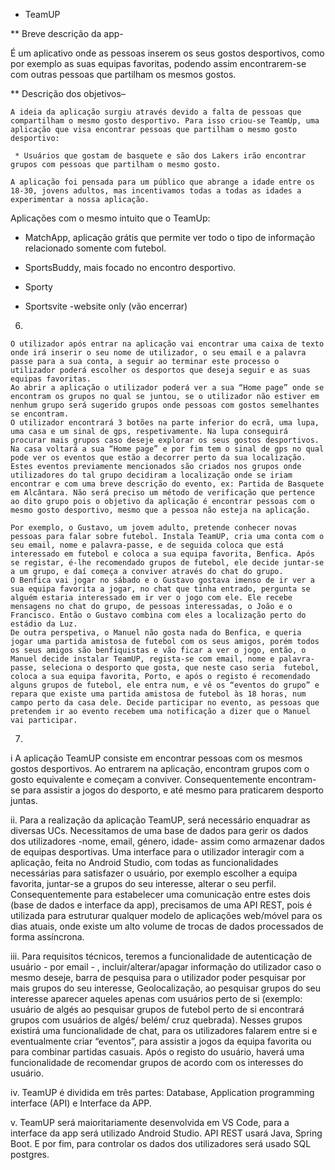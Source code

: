 * TeamUP 


** Breve descrição da app-

É um aplicativo onde as pessoas inserem os seus gostos desportivos, como por exemplo as suas equipas favoritas, podendo assim encontrarem-se com outras pessoas que partilham os mesmos gostos. 

** Descrição dos objetivos–

	A ideia da aplicação surgiu através devido a falta de pessoas que compartilham o mesmo gosto desportivo. Para isso criou-se TeamUp, uma aplicação que visa encontrar pessoas que partilham o mesmo gosto desportivo: 

	 * Usuários que gostam de basquete e são dos Lakers irão encontrar grupos com pessoas que partilham o mesmo gosto.

	A aplicação foi pensada para um público que abrange a idade entre os 18-30, jovens adultos, mas incentivamos todas a todas as idades a experimentar a nossa aplicação.

Aplicações com o mesmo intuito que o TeamUp:

 * MatchApp, aplicação grátis que permite ver todo o tipo de informação relacionado somente com futebol.

 * SportsBuddy, mais focado no encontro desportivo.

 * Sporty

 * Sportsvite -website only (vão encerrar)




6.
	
	O utilizador após entrar na aplicação vai encontrar uma caixa de texto onde irá inserir o seu nome de utilizador, o seu email e a palavra passe para a sua conta, a seguir ao terminar este processo o utilizador poderá escolher os desportos que deseja seguir e as suas equipas favoritas. 
	Ao abrir a aplicação o utilizador poderá ver a sua “Home page” onde se encontram os grupos no qual se juntou, se o utilizador não estiver em nenhum grupo será sugerido grupos onde pessoas com gostos semelhantes se encontram.
	O utilizador encontrará 3 botões na parte inferior do ecrã, uma lupa, uma casa e um sinal de gps, respetivamente. Na lupa conseguirá procurar mais grupos caso deseje explorar os seus gostos desportivos. Na casa voltará a sua “Home page” e por fim tem o sinal de gps no qual pode ver os eventos que estão a decorrer perto da sua localização. 
	Estes eventos previamente mencionados são criados nos grupos onde utilizadores do tal grupo decidiram a localização onde se iriam encontrar e com uma breve descrição do evento, ex: Partida de Basquete em Alcântara. Não será preciso um método de verificação que pertence ao dito grupo pois o objetivo da aplicação é encontrar pessoas com o mesmo gosto desportivo, mesmo que a pessoa não esteja na aplicação.

	Por exemplo, o Gustavo, um jovem adulto, pretende conhecer novas pessoas para falar sobre futebol. Instala TeamUP, cria uma conta com o seu email, nome e palavra-passe, e de seguida coloca que está interessado em futebol e coloca a sua equipa favorita, Benfica. Após se registar, é-lhe recomendado grupos de futebol, ele decide juntar-se a um grupo, e daí começa a conviver através do chat do grupo. 
	O Benfica vai jogar no sábado e o Gustavo gostava imenso de ir ver a sua equipa favorita a jogar, no chat que tinha entrado, pergunta se alguém estaria interessado em ir ver o jogo com ele. Ele recebe mensagens no chat do grupo, de pessoas interessadas, o João e o Francisco. Então o Gustavo combina com eles a localização perto do estádio da Luz. 
	De outra perspetiva, o Manuel não gosta nada do Benfica, e queria jogar uma partida amistosa de futebol com os seus amigos, porém todos os seus amigos são benfiquistas e vão ficar a ver o jogo, então, o Manuel decide instalar TeamUP, regista-se com email, nome e palavra-passe, seleciona o desporto que gosta, que neste caso seria  futebol, coloca a sua equipa favorita, Porto, e após o registo é recomendado alguns grupos de futebol, ele entra num, e vê os “eventos do grupo” e repara que existe uma partida amistosa de futebol às 18 horas, num campo perto da casa dele. Decide participar no evento, as pessoas que pretendem ir ao evento recebem uma notificação a dizer que o Manuel vai participar.
 
7.
i
	A aplicação TeamUP consiste em encontrar pessoas com os mesmos gostos desportivos. Ao entrarem na aplicação, encontram grupos com o gosto equivalente e começam a conviver. Consequentemente encontram-se para assistir a jogos do desporto,  e até mesmo para praticarem desporto juntas. 

ii.
	Para a realização da aplicação TeamUP, será necessário enquadrar as diversas UCs. Necessitamos de uma base de dados para gerir os dados dos utilizadores -nome, email, género, idade- assim como armazenar dados de equipas desportivas. Uma interface para o utilizador interagir com a aplicação, feita no Android Studio, com todas as funcionalidades necessárias para satisfazer o usuário, por exemplo escolher a equipa favorita, juntar-se a grupos do seu interesse, alterar o seu perfil. Consequentemente para estabelecer uma comunicação entre estes dois (base de dados e interface da app), precisamos de uma API REST, pois é utilizada para estruturar qualquer modelo de aplicações web/móvel para os dias atuais, onde existe um alto volume de trocas de dados processados de forma assíncrona.




iii.
	Para requisitos técnicos, teremos a funcionalidade de autenticação de usuário - por email - , incluir/alterar/apagar informação do utilizador caso o mesmo deseje, barra de pesquisa para o utilizador poder pesquisar por mais grupos do seu interesse, Geolocalização, ao pesquisar grupos do seu interesse aparecer aqueles apenas com usuários perto de si (exemplo: usuário de algés ao pesquisar grupos de futebol perto de si encontrará grupos com usuários de algés/ belém/ cruz quebrada). Nesses grupos existirá uma funcionalidade de chat, para os utilizadores falarem entre si e eventualmente criar “eventos”, para assistir a jogos da equipa favorita ou para combinar partidas casuais. Após o registo do usuário, haverá uma funcionalidade de recomendar grupos de acordo com os interesses do usuário.

iv.
	TeamUP é dividida em três partes: Database, Application programming interface (API) e Interface da APP.

v.
	TeamUP será maioritariamente desenvolvida em VS Code, para a interface da app será utilizado Android Studio. API REST usará Java, Spring Boot. E por fim, para controlar os dados dos utilizadores será usado SQL postgres. 
